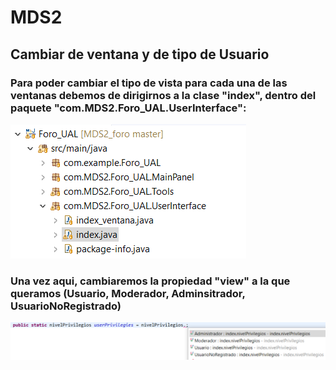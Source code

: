 # MDS2

## Cambiar de ventana y de tipo de Usuario
###
### Para poder cambiar el tipo de vista para cada una de las ventanas debemos de dirigirnos a la clase "index", dentro del paquete "com.MDS2.Foro_UAL.UserInterface":

![path para cambiar tipo de usuario](https://github.com/pablodaniel11/MDS2/blob/master/path_clase.PNG)

###
### Una vez aqui, cambiaremos la propiedad "view" a la que queramos (Usuario, Moderador, Adminsitrador, UsuarioNoRegistrado)

![Tipo de privilegios](https://github.com/pablodaniel11/MDS2/blob/master/tipo_privilegios.PNG)